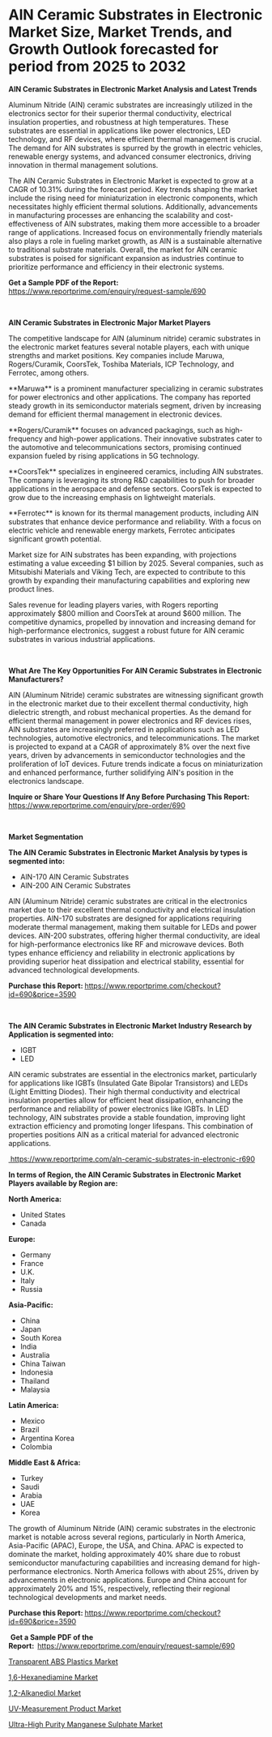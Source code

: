 <p><h1>AlN Ceramic Substrates in Electronic Market Size, Market Trends, and Growth Outlook forecasted for period from 2025 to 2032</h1></p><p><strong>AlN Ceramic Substrates in Electronic Market Analysis and Latest Trends</strong></p>
<p><p>Aluminum Nitride (AlN) ceramic substrates are increasingly utilized in the electronics sector for their superior thermal conductivity, electrical insulation properties, and robustness at high temperatures. These substrates are essential in applications like power electronics, LED technology, and RF devices, where efficient thermal management is crucial. The demand for AlN substrates is spurred by the growth in electric vehicles, renewable energy systems, and advanced consumer electronics, driving innovation in thermal management solutions.</p><p>The AlN Ceramic Substrates in Electronic Market is expected to grow at a CAGR of 10.31% during the forecast period. Key trends shaping the market include the rising need for miniaturization in electronic components, which necessitates highly efficient thermal solutions. Additionally, advancements in manufacturing processes are enhancing the scalability and cost-effectiveness of AlN substrates, making them more accessible to a broader range of applications. Increased focus on environmentally friendly materials also plays a role in fueling market growth, as AlN is a sustainable alternative to traditional substrate materials. Overall, the market for AlN ceramic substrates is poised for significant expansion as industries continue to prioritize performance and efficiency in their electronic systems.</p></p>
<p><strong>Get a Sample PDF of the Report:&nbsp;</strong> <a href="https://www.reportprime.com/enquiry/request-sample/690?utm_campaign=1868&utm_medium=2&utm_source=Github&utm_content=ia&utm_term=18032025&utm_id=aln-ceramic-substrates-in-electronic">https://www.reportprime.com/enquiry/request-sample/690</a></p>
<p>&nbsp;</p>
<p><strong>AlN Ceramic Substrates in Electronic Major Market Players</strong></p>
<p><p>The competitive landscape for AlN (aluminum nitride) ceramic substrates in the electronic market features several notable players, each with unique strengths and market positions. Key companies include Maruwa, Rogers/Curamik, CoorsTek, Toshiba Materials, ICP Technology, and Ferrotec, among others.</p><p>**Maruwa** is a prominent manufacturer specializing in ceramic substrates for power electronics and other applications. The company has reported steady growth in its semiconductor materials segment, driven by increasing demand for efficient thermal management in electronic devices.</p><p>**Rogers/Curamik** focuses on advanced packagings, such as high-frequency and high-power applications. Their innovative substrates cater to the automotive and telecommunications sectors, promising continued expansion fueled by rising applications in 5G technology.</p><p>**CoorsTek** specializes in engineered ceramics, including AlN substrates. The company is leveraging its strong R&D capabilities to push for broader applications in the aerospace and defense sectors. CoorsTek is expected to grow due to the increasing emphasis on lightweight materials.</p><p>**Ferrotec** is known for its thermal management products, including AlN substrates that enhance device performance and reliability. With a focus on electric vehicle and renewable energy markets, Ferrotec anticipates significant growth potential.</p><p>Market size for AlN substrates has been expanding, with projections estimating a value exceeding $1 billion by 2025. Several companies, such as Mitsubishi Materials and Viking Tech, are expected to contribute to this growth by expanding their manufacturing capabilities and exploring new product lines. </p><p>Sales revenue for leading players varies, with Rogers reporting approximately $800 million and CoorsTek at around $600 million. The competitive dynamics, propelled by innovation and increasing demand for high-performance electronics, suggest a robust future for AlN ceramic substrates in various industrial applications.</p></p>
<p>&nbsp;</p>
<p><strong>What Are The Key Opportunities For AlN Ceramic Substrates in Electronic Manufacturers?</strong></p>
<p><p>AlN (Aluminum Nitride) ceramic substrates are witnessing significant growth in the electronic market due to their excellent thermal conductivity, high dielectric strength, and robust mechanical properties. As the demand for efficient thermal management in power electronics and RF devices rises, AlN substrates are increasingly preferred in applications such as LED technologies, automotive electronics, and telecommunications. The market is projected to expand at a CAGR of approximately 8% over the next five years, driven by advancements in semiconductor technologies and the proliferation of IoT devices. Future trends indicate a focus on miniaturization and enhanced performance, further solidifying AlN's position in the electronics landscape.</p></p>
<p><strong>Inquire or Share Your Questions If Any Before Purchasing This Report:</strong> <a href="https://www.reportprime.com/enquiry/pre-order/690?utm_campaign=1868&utm_medium=2&utm_source=Github&utm_content=ia&utm_term=18032025&utm_id=aln-ceramic-substrates-in-electronic">https://www.reportprime.com/enquiry/pre-order/690</a></p>
<p>&nbsp;</p>
<p><strong>Market Segmentation</strong></p>
<p><strong>The AlN Ceramic Substrates in Electronic Market Analysis by types is segmented into:</strong></p>
<p><ul><li>AlN-170 AlN Ceramic Substrates</li><li>AlN-200 AlN Ceramic Substrates</li></ul></p>
<p><p>AlN (Aluminum Nitride) ceramic substrates are critical in the electronics market due to their excellent thermal conductivity and electrical insulation properties. AlN-170 substrates are designed for applications requiring moderate thermal management, making them suitable for LEDs and power devices. AlN-200 substrates, offering higher thermal conductivity, are ideal for high-performance electronics like RF and microwave devices. Both types enhance efficiency and reliability in electronic applications by providing superior heat dissipation and electrical stability, essential for advanced technological developments.</p></p>
<p><strong>Purchase this Report:&nbsp;</strong><a href="https://www.reportprime.com/checkout?id=690&price=3590&utm_campaign=1868&utm_medium=2&utm_source=Github&utm_content=ia&utm_term=18032025&utm_id=aln-ceramic-substrates-in-electronic">https://www.reportprime.com/checkout?id=690&price=3590</a></p>
<p>&nbsp;</p>
<p><strong>The AlN Ceramic Substrates in Electronic Market Industry Research by Application is segmented into:</strong></p>
<p><ul><li>IGBT</li><li>LED</li></ul></p>
<p><p>AlN ceramic substrates are essential in the electronics market, particularly for applications like IGBTs (Insulated Gate Bipolar Transistors) and LEDs (Light Emitting Diodes). Their high thermal conductivity and electrical insulation properties allow for efficient heat dissipation, enhancing the performance and reliability of power electronics like IGBTs. In LED technology, AlN substrates provide a stable foundation, improving light extraction efficiency and promoting longer lifespans. This combination of properties positions AlN as a critical material for advanced electronic applications.</p></p>
<p><a href="https://www.reportprime.com/aln-ceramic-substrates-in-electronic-r690?utm_campaign=1868&utm_medium=2&utm_source=Github&utm_content=ia&utm_term=18032025&utm_id=aln-ceramic-substrates-in-electronic">&nbsp;https://www.reportprime.com/aln-ceramic-substrates-in-electronic-r690</a></p>
<p><strong>In terms of Region, the AlN Ceramic Substrates in Electronic Market Players available by Region are:</strong></p>
<p>
    <p> <strong> North America: </strong>
        <ul>
            <li>United States</li>
            <li>Canada</li>
        </ul>
        </p> 
    <p> <strong> Europe: </strong>
        <ul>
            <li>Germany</li>
            <li>France</li>
            <li>U.K.</li>
            <li>Italy</li>
            <li>Russia</li>
        </ul>
        </p> 
    <p> <strong> Asia-Pacific: </strong>
        <ul>
            <li>China</li>
            <li>Japan</li>
            <li>South Korea</li>
            <li>India</li>
            <li>Australia</li>
            <li>China Taiwan</li>
            <li>Indonesia</li>
            <li>Thailand</li>
            <li>Malaysia</li>
        </ul>
        </p> 
    <p> <strong> Latin America: </strong>
        <ul>
            <li>Mexico</li>
            <li>Brazil</li>
            <li>Argentina Korea</li>
            <li>Colombia</li>
        </ul>
        </p> 
    <p> <strong> Middle East & Africa: </strong>
        <ul>
            <li>Turkey</li>
            <li>Saudi</li>
            <li>Arabia</li>
            <li>UAE</li>
            <li>Korea</li>
        </ul>
    </p>
    </p>
<p><p>The growth of Aluminum Nitride (AlN) ceramic substrates in the electronic market is notable across several regions, particularly in North America, Asia-Pacific (APAC), Europe, the USA, and China. APAC is expected to dominate the market, holding approximately 40% share due to robust semiconductor manufacturing capabilities and increasing demand for high-performance electronics. North America follows with about 25%, driven by advancements in electronic applications. Europe and China account for approximately 20% and 15%, respectively, reflecting their regional technological developments and market needs.</p></p>
<p><strong>Purchase this Report: </strong><a href="https://www.reportprime.com/checkout?id=690&price=3590&utm_campaign=1868&utm_medium=2&utm_source=Github&utm_content=ia&utm_term=18032025&utm_id=aln-ceramic-substrates-in-electronic">https://www.reportprime.com/checkout?id=690&price=3590</a></p>
<p>&nbsp;<strong>Get a Sample PDF of the Report:&nbsp;&nbsp;</strong><a href="https://www.reportprime.com/enquiry/request-sample/690?utm_campaign=1868&utm_medium=2&utm_source=Github&utm_content=ia&utm_term=18032025&utm_id=aln-ceramic-substrates-in-electronic">https://www.reportprime.com/enquiry/request-sample/690</a></p>
<p><strong></strong></p>
<p><p><a href="https://github.com/dagnewopus/Market-Research-Report-List-1/blob/main/transparent-abs-plastics-market.md?utm_campaign=1868&utm_medium=2&utm_source=Github&utm_content=ia&utm_term=18032025&utm_id=aln-ceramic-substrates-in-electronic">Transparent ABS Plastics Market</a></p><p><a href="https://github.com/goliareanoyh/Market-Research-Report-List-1/blob/main/16-hexanediamine-market.md?utm_campaign=1868&utm_medium=2&utm_source=Github&utm_content=ia&utm_term=18032025&utm_id=aln-ceramic-substrates-in-electronic">1,6-Hexanediamine Market</a></p><p><a href="https://github.com/naanaafranxu/Market-Research-Report-List-1/blob/main/12-alkanediol-market.md?utm_campaign=1868&utm_medium=2&utm_source=Github&utm_content=ia&utm_term=18032025&utm_id=aln-ceramic-substrates-in-electronic">1,2-Alkanediol Market</a></p><p><a href="https://github.com/nyanikumchu/Market-Research-Report-List-1/blob/main/uv-measurement-product-market.md?utm_campaign=1868&utm_medium=2&utm_source=Github&utm_content=ia&utm_term=18032025&utm_id=aln-ceramic-substrates-in-electronic">UV-Measurement Product Market</a></p><p><a href="https://github.com/suebabuhai/Market-Research-Report-List-1/blob/main/ultra-high-purity-manganese-sulphate-market.md?utm_campaign=1868&utm_medium=2&utm_source=Github&utm_content=ia&utm_term=18032025&utm_id=aln-ceramic-substrates-in-electronic">Ultra-High Purity Manganese Sulphate Market</a></p></p>